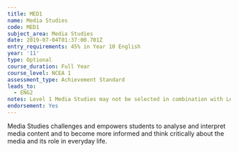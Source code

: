 ```yaml
---
title: MED1
name: Media Studies
code: MED1
subject_area: Media Studies
date: 2019-07-04T01:37:00.701Z
entry_requirements: 45% in Year 10 English
year: '11'
type: Optional
course_duration: Full Year
course_level: NCEA 1
assessment_type: Achievement Standard
leads_to:
  - ENG2
notes: Level 1 Media Studies may not be selected in combination with Level 1 English.
endorsement: Yes
---
```

Media Studies challenges and empowers students to analyse and interpret media content and to become more informed and think critically about the media and its role in everyday life.
